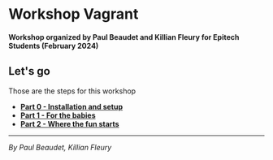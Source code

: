 # Workshop Vagrant
#### Workshop organized by Paul Beaudet and Killian Fleury for Epitech Students (February 2024)

## Let's go

Those are the steps for this workshop
* [**Part 0 - Installation and setup**](Part_00.md)
* [**Part 1 - For the babies**](Part_01.md)
* [**Part 2 - Where the fun starts**](Part_02.md)
---
*By Paul Beaudet, Killian Fleury*
